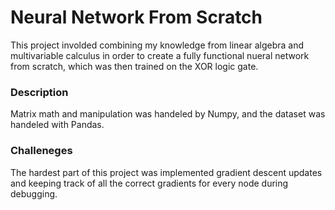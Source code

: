# Neural Network From Scratch


This project involded combining my knowledge from linear algebra and multivariable calculus in order to create a fully functional nueral network
from scratch, which was then trained on the XOR logic gate.


### Description

Matrix math and manipulation was handeled by Numpy, and the dataset was handeled with Pandas.



### Challeneges

The hardest part of this project was implemented gradient descent updates and keeping track of all the correct gradients for every node during debugging.
